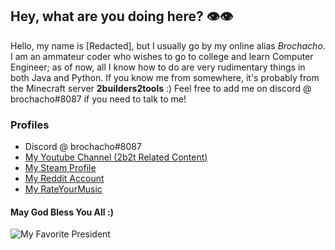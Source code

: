 ## Hey, what are you doing here? 👁️👁️

Hello, my name is [Redacted], but I usually go by my online alias *Brochacho*. I am an ammateur coder who wishes to go to college and learn Computer Engineer; as of now, all I know how to do are very rudimentary things in both Java and Python.
If you know me from somewhere, it's probably from the Minecraft server **2builders2tools** :) Feel free to add me on discord @ brochacho#8087 if you need to talk to me!

### Profiles
- Discord @ brochacho#8087
- [My Youtube Channel (2b2t Related Content)](https://www.youtube.com/channel/UCpsb8byLRWj1PgOKQ9S3MgA)
- [My Steam Profile](https://steamcommunity.com/id/brokako "Steam Profile")
- [My Reddit Account](https://www.reddit.com/user/AlpacaPower69)
- [My RateYourMusic](https://rateyourmusic.com/~brochan)

#### May God Bless You All :)
![My Favorite President](https://imgur.com/a/wLiVDgx)

